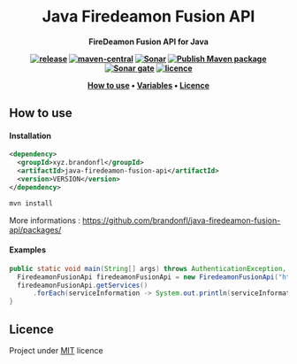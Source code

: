 <h1 align="center">
  <br>
Java Firedeamon Fusion API
  <br>
</h1>
<h4 align="center"> FireDeamon Fusion API for Java

<p align="center">
  <a href="https://github.com/brandonfl/java-firedeamon-fusion-api/packages/"><img src="https://img.shields.io/github/v/release/brandonfl/java-firedeamon-fusion-api" alt="release"></a>
  <a href="https://search.maven.org/artifact/xyz.brandonfl/java-firedeamon-fusion-api"><img src="https://img.shields.io/maven-central/v/xyz.brandonfl/java-firedeamon-fusion-api" alt="maven-central"></a>
  <a href="https://github.com/brandonfl/java-firedeamon-fusion-api/actions?query=workflow%3ASonar"><img src="https://github.com/brandonfl/java-firedeamon-fusion-api/workflows/Sonar/badge.svg" alt="Sonar"></a>
  <a href="https://github.com/brandonfl/java-firedeamon-fusion-api/actions?query=workflow%3A%22Publish+Maven+package%22"><img src="https://github.com/brandonfl/java-firedeamon-fusion-api/workflows/Publish%20Maven%20package/badge.svg" alt="Publish Maven package"></a>
  <a href="https://sonarcloud.io/dashboard?id=brandonfl_java-firedeamon-fusion-api"><img src="https://sonarcloud.io/api/project_badges/measure?project=brandonfl_java-firedeamon-fusion-api&metric=alert_status" alt="Sonar gate"></a>
  <a href="https://github.com/brandonfl/java-firedeamon-fusion-api/blob/master/LICENSE"><img src="https://img.shields.io/github/license/brandonfl/java-firedeamon-fusion-api" alt="licence"></a>
</p>

<p align="center">
  <a href="#how-to-use">How to use</a> •
  <a href="#variables">Variables</a> •
  <a href="#licence">Licence</a> 
</p>

## How to use
#### Installation
```xml
<dependency>
  <groupId>xyz.brandonfl</groupId>
  <artifactId>java-firedeamon-fusion-api</artifactId>
  <version>VERSION</version>
</dependency>
```

```sh
mvn install
```
More informations : https://github.com/brandonfl/java-firedeamon-fusion-api/packages/

#### Examples

```java
public static void main(String[] args) throws AuthenticationException, ApiException {
  FiredeamonFusionApi firedeamonFusionApi = new FiredeamonFusionApi("http://localhost:20604", "admin", "admin");
  firedeamonFusionApi.getServices()
      .forEach(serviceInformation -> System.out.println(serviceInformation.getService().getName()));
}
```

## Licence

Project under [MIT](https://github.com/brandonfl/java-firedeamon-fusion-api/blob/master/LICENSE) licence
